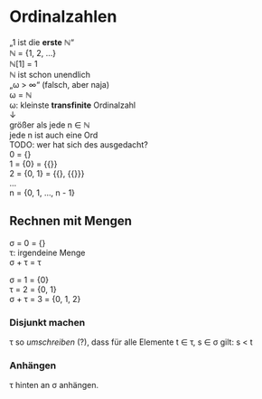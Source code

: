 # Ordinalzahlen

„1 ist die **erste** &naturals;“  
&naturals; = {1, 2, …}  
&naturals;[1] = 1  
&naturals; ist schon unendlich  
„&omega; > &infin;“ (falsch, aber naja)  
&omega; = &naturals;  
&omega;: kleinste **transfinite** Ordinalzahl  
&DownArrow;  
größer als jede n &Element; &naturals;  
jede n ist auch eine Ord  
TODO: wer hat sich des ausgedacht?  
0 = {}  
1 = {0} = {{}}  
2 = {0, 1} = {{}, {{}}}  
…  
n = {0, 1, …, n - 1}

## Rechnen mit Mengen

&sigma; = 0 = {}  
&tau;: irgendeine Menge  
&sigma; + &tau; = &tau;

&sigma; = 1 = {0}  
&tau; = 2 = {0, 1}  
&sigma; + &tau; = 3 = {0, 1, 2}

### Disjunkt machen
&tau; so *umschreiben* (?), dass für alle Elemente t &Element; &tau;,
s &Element; &sigma; gilt: s < t

### Anhängen
&tau; hinten an &sigma; anhängen.
